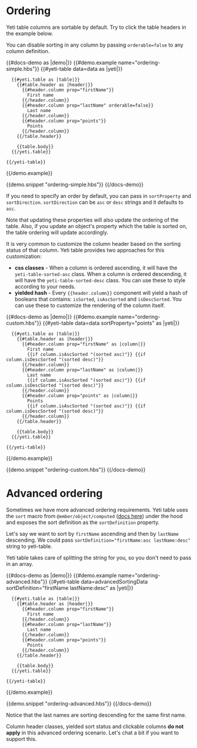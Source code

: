 # Ordering

Yeti table columns are sortable by default. Try to click the table headers in the example below.

You can disable sorting in any column by passing `orderable=false` to any column definition.

{{#docs-demo as |demo|}}
  {{#demo.example name="ordering-simple.hbs"}}
    {{#yeti-table data=data as |yeti|}}

      {{#yeti.table as |table|}}
        {{#table.header as |header|}}
          {{#header.column prop="firstName"}}
            First name
          {{/header.column}}
          {{#header.column prop="lastName" orderable=false}}
            Last name
          {{/header.column}}
          {{#header.column prop="points"}}
            Points
          {{/header.column}}
        {{/table.header}}

        {{table.body}}
      {{/yeti.table}}

    {{/yeti-table}}
  {{/demo.example}}

  {{demo.snippet "ordering-simple.hbs"}}
{{/docs-demo}}

If you need to specify an order by default, you can pass in `sortProperty` and `sortDirection`. `sortDirection` can be `asc` or `desc` strings and it defaults to `asc`.

Note that updating these properties will also update the ordering of the table. Also, if you update an object's property which the table is sorted on, the table ordering will update accordingly.

It is very common to customize the column header based on the sorting status of that column.
Yeti table provides two approaches for this customization:

- **css classes** - When a column is ordered ascending, it will have the `yeti-table-sorted-asc` class. When a column is ordered descending, it will have the `yeti-table-sorted-desc` class. You can use these to style according to your needs.
- **yielded hash** - Every `{{header.column}}` component will yield a hash of booleans that contains: `isSorted`, `isAscSorted` and `isDescSorted`. You can use these to customize the rendering of the column itself.

{{#docs-demo as |demo|}}
  {{#demo.example name="ordering-custom.hbs"}}
    {{#yeti-table data=data sortProperty="points" as |yeti|}}

      {{#yeti.table as |table|}}
        {{#table.header as |header|}}
          {{#header.column prop="firstName" as |column|}}
            First name
            {{if column.isAscSorted "(sorted asc)"}} {{if column.isDescSorted "(sorted desc)"}}
          {{/header.column}}
          {{#header.column prop="lastName" as |column|}}
            Last name
            {{if column.isAscSorted "(sorted asc)"}} {{if column.isDescSorted "(sorted desc)"}}
          {{/header.column}}
          {{#header.column prop="points" as |column|}}
            Points
            {{if column.isAscSorted "(sorted asc)"}} {{if column.isDescSorted "(sorted desc)"}}
          {{/header.column}}
        {{/table.header}}

        {{table.body}}
      {{/yeti.table}}

    {{/yeti-table}}
  {{/demo.example}}

  {{demo.snippet "ordering-custom.hbs"}}
{{/docs-demo}}

# Advanced ordering

Sometimes we have more advanced ordering requirements. Yeti table uses the `sort` macro from `@ember/object/computed` ([docs here](https://emberjs.com/api/ember/3.0/functions/@ember%2Fobject%2Fcomputed/sort)) under the hood and exposes the sort definition as the `sortDefinition` property.

Let's say we want to sort by `firstName` ascending and then by `lastName` descending. We could pass `sortDefinition="firstName:asc lastName:desc"` string to yeti-table. 

<aside>Yeti table takes care of splitting the string for you, so you don't need to pass in an array.</aside>

{{#docs-demo as |demo|}}
  {{#demo.example name="ordering-advanced.hbs"}}
    {{#yeti-table data=advancedSortingData sortDefinition="firstName lastName:desc" as |yeti|}}

      {{#yeti.table as |table|}}
        {{#table.header as |header|}}
          {{#header.column prop="firstName"}}
            First name
          {{/header.column}}
          {{#header.column prop="lastName"}}
            Last name
          {{/header.column}}
          {{#header.column prop="points"}}
            Points
          {{/header.column}}
        {{/table.header}}

        {{table.body}}
      {{/yeti.table}}

    {{/yeti-table}}
  {{/demo.example}}

  {{demo.snippet "ordering-advanced.hbs"}}
{{/docs-demo}}

Notice that the last names are sorting descending for the same first name.

Column header classes, yielded sort status and clickable columns **do not apply** in this advanced ordering scenario. Let's chat a bit if you want to support this.
